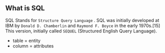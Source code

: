 

## What is SQL

SQL Stands for `Structure Query Language` . SQL was initially developed at IBM by `Donald D. Chamberlin` and `Raymond F. Boyce` in the early 1970s.[15] This version, initially called `SEQUEL` (Structured English Query Language).


* table = entity
* column = attributes
